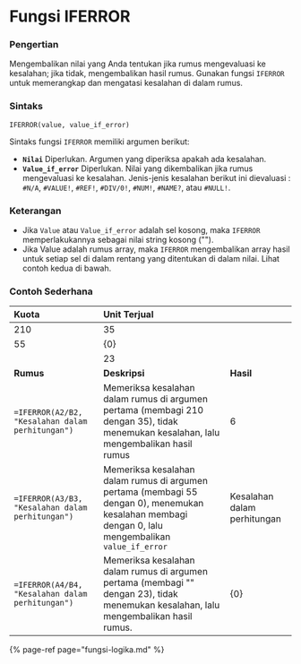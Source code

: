 # Fungsi IFERROR

### Pengertian

Mengembalikan nilai yang Anda tentukan jika rumus mengevaluasi ke kesalahan; jika tidak, mengembalikan hasil rumus. Gunakan fungsi `IFERROR` untuk memerangkap dan mengatasi kesalahan di dalam rumus.

### Sintaks

```text
IFERROR(value, value_if_error)
```

Sintaks fungsi `IFERROR` memiliki argumen berikut:

* **`Nilai`**    Diperlukan. Argumen yang diperiksa apakah ada kesalahan.
* **`Value_if_error`**    Diperlukan. Nilai yang dikembalikan jika rumus mengevaluasi ke kesalahan. Jenis-jenis kesalahan berikut ini dievaluasi : `#N/A`, `#VALUE!`, `#REF!`, `#DIV/0!`, `#NUM!`, `#NAME?`, atau `#NULL!`.

### Keterangan

* Jika `Value` atau `Value_if_error` adalah sel kosong, maka `IFERROR` memperlakukannya sebagai nilai string kosong \(""\).
* Jika Value adalah rumus array, maka `IFERROR` mengembalikan array hasil untuk setiap sel di dalam rentang yang ditentukan di dalam nilai. Lihat contoh kedua di bawah.

### Contoh Sederhana

| **Kuota** | **Unit Terjual** |  |
| :--- | :--- | :--- |
| 210 | 35 |  |
| 55 | {0} |  |
|  | 23 |  |
| **Rumus** | **Deskripsi** | **Hasil** |
| `=IFERROR(A2/B2, "Kesalahan dalam perhitungan")` | Memeriksa kesalahan dalam rumus di argumen pertama \(membagi 210 dengan 35\), tidak menemukan kesalahan, lalu mengembalikan hasil rumus | 6 |
| `=IFERROR(A3/B3, "Kesalahan dalam perhitungan")` | Memeriksa kesalahan dalam rumus di argumen pertama \(membagi 55 dengan 0\), menemukan kesalahan membagi dengan 0, lalu mengembalikan `value_if_error` | Kesalahan dalam perhitungan |
| `=IFERROR(A4/B4, "Kesalahan dalam perhitungan")` | Memeriksa kesalahan dalam rumus di argumen pertama \(membagi "" dengan 23\), tidak menemukan kesalahan, lalu mengembalikan hasil rumus. | {0} |

{% page-ref page="fungsi-logika.md" %}

